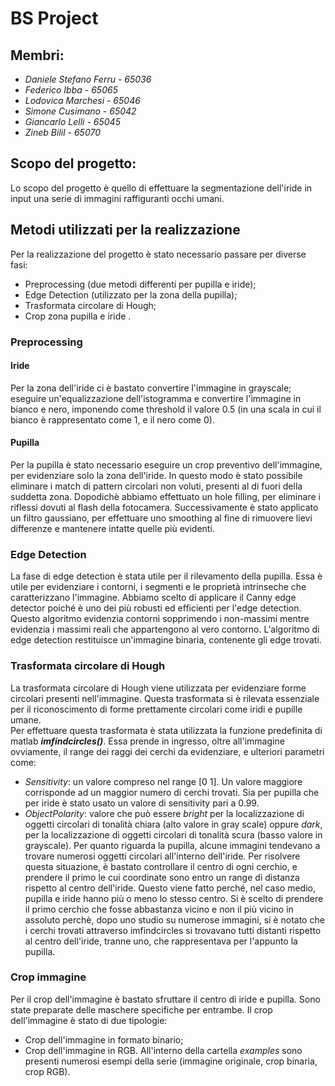 BS Project
=======

## Membri:

- *Daniele Stefano Ferru - 65036*
- *Federico Ibba - 65065*
- *Lodovica Marchesi - 65046*
- *Simone Cusimano - 65042*
- *Giancarlo Lelli - 65045*
- *Zineb Bilil - 65070*

## Scopo del progetto:
Lo scopo del progetto è quello di effettuare la segmentazione dell'iride in input una serie di immagini raffiguranti occhi umani.

## Metodi utilizzati per la realizzazione
Per la realizzazione del progetto è stato necessario passare per diverse fasi:

- Preprocessing (due metodi differenti per pupilla e iride);
- Edge Detection (utilizzato per la zona della pupilla);
- Trasformata circolare di Hough;
- Crop zona pupilla e iride .

### Preprocessing
#### Iride
Per la zona dell'iride ci è bastato convertire l'immagine in grayscale; eseguire un'equalizzazione dell'istogramma e convertire l'immagine in bianco e nero, imponendo come threshold il valore 0.5 (in una scala in cui il bianco è rappresentato come 1, e il nero come 0).
#### Pupilla
Per la pupilla è stato necessario eseguire un crop preventivo dell'immagine, per evidenziare solo la zona dell'iride. In questo modo è stato possibile eliminare i match di pattern circolari non voluti, presenti al di fuori della suddetta zona.
Dopodichè abbiamo effettuato un hole filling, per eliminare i riflessi dovuti al flash della fotocamera.
Successivamente è stato applicato un filtro gaussiano, per effettuare uno smoothing al fine di rimuovere lievi differenze e mantenere intatte quelle più evidenti.

### Edge Detection
La fase di edge detection è stata utile per il rilevamento della pupilla.
Essa è utile per evidenziare i contorni, i segmenti e le proprietà intrinseche che caratterizzano l'immagine.
Abbiamo scelto di applicare il Canny edge detector poiché è uno dei più robusti ed efficienti per l'edge detection. Questo algoritmo evidenzia contorni sopprimendo i non-massimi mentre evidenzia i massimi reali che appartengono al vero contorno.
L'algoritmo di edge detection restituisce un'immagine binaria, contenente gli edge trovati.

### Trasformata circolare di Hough
La trasformata circolare di Hough viene utilizzata per evidenziare forme circolari presenti nell'immagine. Questa trasformata si è rilevata essenziale per il riconoscimento di forme prettamente circolari come iridi e pupille umane.  
Per effettuare questa trasformata è stata utilizzata la funzione predefinita di matlab ***imfindcircles()***.
Essa prende in ingresso, oltre all'immagine ovviamente, il range dei raggi dei cerchi da evidenziare, e ulteriori parametri come:
- *Sensitivity*: un valore compreso nel range [0 1]. Un valore maggiore corrisponde ad un maggior numero di cerchi trovati. Sia per pupilla che per iride è stato usato un valore di sensitivity pari a 0.99.
- *ObjectPolarity*: valore che può essere *bright* per la localizzazione di oggetti circolari di tonalità chiara (alto valore in gray scale) oppure *dark*, per la localizzazione di oggetti circolari di tonalità scura (basso valore in grayscale).
Per quanto riguarda la pupilla, alcune immagini tendevano a trovare numerosi oggetti circolari all'interno dell'iride. Per risolvere questa situazione, è bastato controllare il centro di ogni cerchio, e prendere il primo le cui coordinate sono entro un range di distanza rispetto al centro dell'iride.
Questo viene fatto perché, nel caso medio, pupilla e iride hanno più o meno lo stesso centro.
Si è scelto di prendere il primo cerchio che fosse abbastanza vicino e non il più vicino in assoluto perchè, dopo uno studio su numerose immagini, si è notato che i cerchi trovati attraverso imfindcircles si trovavano tutti distanti rispetto al centro dell'iride, tranne uno, che rappresentava per l'appunto la pupilla.

### Crop immagine
Per il crop dell'immagine è bastato sfruttare il centro di iride e pupilla. Sono state preparate delle maschere specifiche per entrambe.
Il crop dell'immagine è stato di due tipologie:
- Crop dell'immagine in formato binario;
- Crop dell'immagine in RGB.
All'interno della cartella *examples* sono presenti numerosi esempi della serie (immagine originale, crop binaria, crop RGB).
